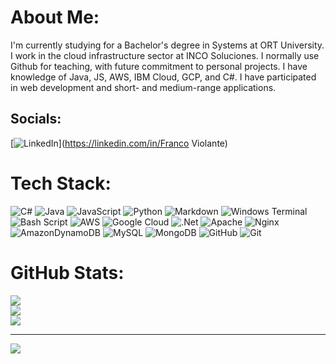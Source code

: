 # About Me:
I'm currently studying for a Bachelor's degree in Systems at ORT University. I work in the cloud infrastructure sector at INCO Soluciones. I normally use Github for teaching, with future commitment to personal projects. I have knowledge of Java, JS, AWS, IBM Cloud, GCP, and C#. I have participated in web development and short- and medium-range applications.


## Socials:
[![LinkedIn](https://img.shields.io/badge/LinkedIn-%230077B5.svg?logo=linkedin&logoColor=white)](https://linkedin.com/in/Franco Violante) 

# Tech Stack:
![C#](https://img.shields.io/badge/c%23-%23239120.svg?style=for-the-badge&logo=csharp&logoColor=white) ![Java](https://img.shields.io/badge/java-%23ED8B00.svg?style=for-the-badge&logo=openjdk&logoColor=white) ![JavaScript](https://img.shields.io/badge/javascript-%23323330.svg?style=for-the-badge&logo=javascript&logoColor=%23F7DF1E) ![Python](https://img.shields.io/badge/python-3670A0?style=for-the-badge&logo=python&logoColor=ffdd54) ![Markdown](https://img.shields.io/badge/markdown-%23000000.svg?style=for-the-badge&logo=markdown&logoColor=white) ![Windows Terminal](https://img.shields.io/badge/Windows%20Terminal-%234D4D4D.svg?style=for-the-badge&logo=windows-terminal&logoColor=white) ![Bash Script](https://img.shields.io/badge/bash_script-%23121011.svg?style=for-the-badge&logo=gnu-bash&logoColor=white) ![AWS](https://img.shields.io/badge/AWS-%23FF9900.svg?style=for-the-badge&logo=amazon-aws&logoColor=white) ![Google Cloud](https://img.shields.io/badge/GoogleCloud-%234285F4.svg?style=for-the-badge&logo=google-cloud&logoColor=white) ![.Net](https://img.shields.io/badge/.NET-5C2D91?style=for-the-badge&logo=.net&logoColor=white) ![Apache](https://img.shields.io/badge/apache-%23D42029.svg?style=for-the-badge&logo=apache&logoColor=white) ![Nginx](https://img.shields.io/badge/nginx-%23009639.svg?style=for-the-badge&logo=nginx&logoColor=white) ![AmazonDynamoDB](https://img.shields.io/badge/Amazon%20DynamoDB-4053D6?style=for-the-badge&logo=Amazon%20DynamoDB&logoColor=white) ![MySQL](https://img.shields.io/badge/mysql-4479A1.svg?style=for-the-badge&logo=mysql&logoColor=white) ![MongoDB](https://img.shields.io/badge/MongoDB-%234ea94b.svg?style=for-the-badge&logo=mongodb&logoColor=white) ![GitHub](https://img.shields.io/badge/github-%23121011.svg?style=for-the-badge&logo=github&logoColor=white) ![Git](https://img.shields.io/badge/git-%23F05033.svg?style=for-the-badge&logo=git&logoColor=white)
# GitHub Stats:
![](https://github-readme-stats.vercel.app/api?username=violantefranco&theme=dark&hide_border=false&include_all_commits=false&count_private=false)<br/>
![](https://nirzak-streak-stats.vercel.app/?user=violantefranco&theme=dark&hide_border=false)<br/>
![](https://github-readme-stats.vercel.app/api/top-langs/?username=violantefranco&theme=dark&hide_border=false&include_all_commits=false&count_private=false&layout=compact)

---
[![](https://visitcount.itsvg.in/api?id=violantefranco&icon=0&color=0)](https://visitcount.itsvg.in)

<!-- Proudly created with GPRM ( https://gprm.itsvg.in ) -->
